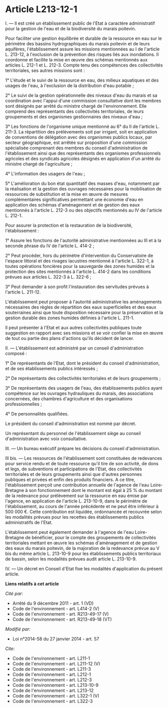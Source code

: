 # Article L213-12-1

I. — Il est créé un établissement public de l'Etat à caractère administratif pour la gestion de l'eau et de la biodiversité
du marais poitevin. 

Pour faciliter une gestion équilibrée et durable de la ressource en eau sur le périmètre des bassins hydrographiques du
marais poitevin et de leurs aquifères, l'établissement assure les missions mentionnées au I de l'article L. 213-12, à
l'exclusion de la prévention des risques liés aux inondations. Il coordonne et facilite la mise en œuvre des schémas
mentionnés aux articles L. 212-1 et L. 212-3. Compte tenu des compétences des collectivités territoriales, ses autres
missions sont : 

1° L'étude et le suivi de la ressource en eau, des milieux aquatiques et des usages de l'eau, à l'exclusion de la
distribution d'eau potable ; 

2° Le suivi de la gestion opérationnelle des niveaux d'eau du marais et sa coordination avec l'appui d'une commission
consultative dont les membres sont désignés par arrêté du ministre chargé de l'environnement. Elle comprend des représentants
des collectivités territoriales, de leurs groupements et des organismes gestionnaires des niveaux d'eau ; 

3° Les fonctions de l'organisme unique mentionné au 6° du II de l'article L. 211-3. La répartition des prélèvements soit par
irrigant, soit en application de conventions de délégation avec des organismes publics locaux, par secteur géographique, est
arrêtée sur proposition d'une commission spécialisée comprenant des membres du conseil d'administration de l'établissement
ainsi que des représentants des organismes professionnels agricoles et des syndicats agricoles désignés en application d'un
arrêté du ministre chargé de l'agriculture ; 

4° L'information des usagers de l'eau ; 

5° L'amélioration du bon état quantitatif des masses d'eau, notamment par la réalisation et la gestion des ouvrages
nécessaires pour la mobilisation de ressources de substitution et la mise en œuvre de mesures complémentaires significatives
permettant une économie d'eau en application des schémas d'aménagement et de gestion des eaux mentionnés à l'article L. 212-3
ou des objectifs mentionnés au IV de l'article L. 212-1. 

Pour assurer la protection et la restauration de la biodiversité, l'établissement : 

1° Assure les fonctions de l'autorité administrative mentionnées au III et à la seconde phrase du IV de l'article L. 414-2 ; 

2° Peut procéder, hors du périmètre d'intervention du Conservatoire de l'espace littoral et des rivages lacustres mentionné à
l'article L. 322-1, à toutes opérations foncières pour la sauvegarde des zones humides et la protection des sites mentionnés
à l'article L. 414-2 dans les conditions prévues aux articles L. 322-3 à L. 322-6 ; 

3° Peut demander à son profit l'instauration des servitudes prévues à l'article L. 211-12. 

L'établissement peut proposer à l'autorité administrative les aménagements nécessaires des règles de répartition des eaux
superficielles et des eaux souterraines ainsi que toute disposition nécessaire pour la préservation et la gestion durable des
zones humides définies à l'article L. 211-1. 

Il peut présenter à l'Etat et aux autres collectivités publiques toute suggestion en rapport avec ses missions et se voir
confier la mise en œuvre de tout ou partie des plans d'actions qu'ils décident de lancer. 

II. — L'établissement est administré par un conseil d'administration composé : 

1° De représentants de l'Etat, dont le président du conseil d'administration, et de ses établissements publics intéressés ; 

2° De représentants des collectivités territoriales et de leurs groupements ; 

3° De représentants des usagers de l'eau, des établissements publics ayant compétence sur les ouvrages hydrauliques du
marais, des associations concernées, des chambres d'agriculture et des organisations professionnelles ; 

4° De personnalités qualifiées. 

Le président du conseil d'administration est nommé par décret. 

Un représentant du personnel de l'établissement siège au conseil d'administration avec voix consultative. 

III. — Un bureau exécutif prépare les décisions du conseil d'administration. 

III bis. ― Les ressources de l'établissement sont constituées de redevances pour service rendu et de toute ressource qu'il
tire de son activité, de dons et legs, de subventions et participations de l'Etat, des collectivités territoriales et de
leurs groupements ainsi que d'autres personnes publiques et privées et enfin des produits financiers. A ce titre,
l'établissement perçoit une contribution annuelle de l'agence de l'eau Loire-Bretagne à son fonctionnement dont le montant
est égal à 25 % du montant de la redevance pour prélèvement sur la ressource en eau émise par l'agence, en application de
l'article L. 213-10-9, dans le périmètre de l'établissement, au cours de l'année précédente et ne peut être inférieur à 500
000 €. Cette contribution est liquidée, ordonnancée et recouvrée selon les modalités prévues pour les recettes des
établissements publics administratifs de l'Etat. 

L'établissement peut également demander à l'agence de l'eau Loire-Bretagne de bénéficier, pour le compte des groupements de
collectivités territoriales mettant en œuvre les schémas d'aménagement et de gestion des eaux du marais poitevin, de la
majoration de la redevance prévue au V bis du même article L. 213-10-9 pour les établissements publics territoriaux de
bassin, selon les modalités prévues audit article L. 213-10-9. 

IV. — Un décret en Conseil d'Etat fixe les modalités d'application du présent article.

**Liens relatifs à cet article**

_Cité par_:

  - Arrêté du 9 décembre 2011 - art. 1 (VD)
  - Code de l'environnement - art. L414-2 (V)
  - Code de l'environnement - art. R213-49-17 (V)
  - Code de l'environnement - art. R213-49-18 (VT)

_Modifié par_:

  - Loi n°2014-58 du 27 janvier 2014 - art. 57

_Cite_:

  - Code de l'environnement - art. L211-1
  - Code de l'environnement - art. L211-12 (V)
  - Code de l'environnement - art. L211-3
  - Code de l'environnement - art. L212-1
  - Code de l'environnement - art. L212-3
  - Code de l'environnement - art. L213-10-9
  - Code de l'environnement - art. L213-12
  - Code de l'environnement - art. L322-1 (V)
  - Code de l'environnement - art. L322-3
